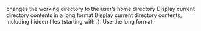 changes the working directory to the user’s home directory
 Display current directory contents in a long format 
 Display current directory contents, including hidden files (starting with .). Use the long format 
